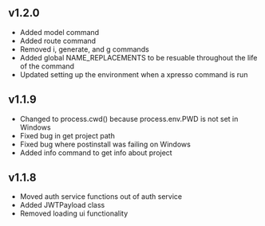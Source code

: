 ## v1.2.0
- Added model command
- Added route command
- Removed i, generate, and g commands
- Added global NAME_REPLACEMENTS to be resuable throughout the life of the command
- Updated setting up the environment when a xpresso command is run
## v1.1.9
- Changed to process.cwd() because process.env.PWD is not set in Windows
- Fixed bug in get project path
- Fixed bug where postinstall was failing on Windows
- Added info command to get info about project 
## v1.1.8
- Moved auth service functions out of auth service
- Added JWTPayload class
- Removed loading ui functionality